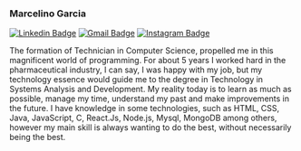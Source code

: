 ### Marcelino Garcia
[![Linkedin Badge](https://img.shields.io/badge/-Marcelino%20Garcia-6633cc?style=flat-square&logo=Linkedin&logoColor=white&link=https://www.linkedin.com/in/marcelino-garcia-2a1309219/)](https://www.linkedin.com/in/marcelino-garcia-2a1309219/) 
[![Gmail Badge](https://img.shields.io/badge/-marcelino.garcia@novaandradina.org-6633cc?style=flat-square&logo=Gmail&logoColor=white&link=mailto:marcelino.garcia@novaandradina.org)](mailto:marcelino.garcia@novaandradina.org)
[![Instagram Badge](https://img.shields.io/badge/-marcelinovitorgarcia-6633cc?style=flat-square&logo=Instagram&logoColor=white&link=mailto:https://www.instagram.com/marcelinovitorgarcia/)](mailto:https://www.instagram.com/marcelinovitorgarcia/)


The formation of Technician in Computer Science, propelled me in this magnificent world of programming. For about 5 years I worked hard in the pharmaceutical industry, I can say, I was happy with my job, but my technology essence would guide me to the degree in Technology in Systems Analysis and Development. My reality today is to learn as much as possible, manage my time, understand my past and make improvements in the future. I have knowledge in some technologies, such as HTML, CSS, Java, JavaScript, C, React.Js, Node.js, Mysql, MongoDB among others, however my main skill is always wanting to do the best, without necessarily being the best.
